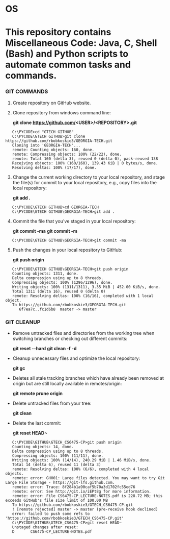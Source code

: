 # OS

This repository contains Miscellaneous Code: Java, C, Shell (Bash) and Python scripts to automate common tasks and commands.
========================================================

### GIT COMMANDS
1. Create repository on GitHub website.
2. Clone repository from windows command line:

   **git clone https://github.com/<USER\>/\<REPOSITORY\>.git**
```
   C:\PYCODE>cd "GTECH GITHUB"
   C:\PYCODE\GTECH GITHUB>git clone https://github.com/rbobkoskie3/GEORGIA-TECH.git
   Cloning into 'GEORGIA-TECH'...
   remote: Counting objects: 160, done.
   remote: Compressing objects: 100% (22/22), done.
   remote: Total 160 (delta 3), reused 0 (delta 0), pack-reused 138
   Receiving objects: 100% (160/160), 139.43 KiB | 0 bytes/s, done.
   Resolving deltas: 100% (17/17), done.
```

3. Change the current working directory to your local repository, and stage the file(s) for commit to your local repository, e.g., copy files into the local repository:

   **git add .**
```
   C:\PYCODE\GTECH GITHUB>cd GEORGIA-TECH
   C:\PYCODE\GTECH GITHUB\GEORGIA-TECH>git add .
```

4. Commit the file that you've staged in your local repository:

   **git commit -ma**
   **git commit -m <FILE>**
```
   C:\PYCODE\GTECH GITHUB\GEORGIA-TECH>git commit -ma
```

5. Push the changes in your local repository to GitHub:

   **git push origin**
```
   C:\PYCODE\GTECH GITHUB\GEORGIA-TECH>git push origin
   Counting objects: 1311, done.
   Delta compression using up to 8 threads.
   Compressing objects: 100% (1296/1296), done.
   Writing objects: 100% (1311/1311), 3.35 MiB | 452.00 KiB/s, done.
   Total 1311 (delta 16), reused 0 (delta 0)
   remote: Resolving deltas: 100% (16/16), completed with 1 local object.
   To https://github.com/rbobkoskie3/GEORGIA-TECH.git
      6f7ea7c..fc1d6b8  master -> master
```

### GIT CLEANUP
* Remove untracked files and directories from the working tree when switching branches or checking out different commits:

   **git reset --hard**
   **git clean -f -d**

* Cleanup unnecessary files and optimize the local repository:

   **git gc**

* Deletes all stale tracking branches which have already been removed at origin but are still locally available in remotes/origin:

   **git remote prune origin**

* Delete untracked files from your tree:

   **git clean**


* Delete the last commit:

   **git reset HEAD~**
```
   C:\PYCODE\GITHUB\GTECH_CS6475-CP>git push origin
   Counting objects: 14, done.
   Delta compression using up to 8 threads.
   Compressing objects: 100% (11/11), done.
   Writing objects: 100% (14/14), 240.29 MiB | 1.46 MiB/s, done.
   Total 14 (delta 6), reused 11 (delta 3)
   remote: Resolving deltas: 100% (6/6), completed with 4 local objects.
   remote: error: GH001: Large files detected. You may want to try Git Large File Storage - https://git-lfs.github.com.
   remote: error: Trace: 8f284b1a90caf5b70a3d1702fc55ed76
   remote: error: See http://git.io/iEPt8g for more information.
   remote: error: File CS6475-CP_LECTURE-NOTES.pdf is 228.72 MB; this exceeds GitHub's file size limit of 100.00 MB
   To https://github.com/rbobkoskie3/GTECH_CS6475-CP.git
   ! [remote rejected] master -> master (pre-receive hook declined)
   error: failed to push some refs to 'https://github.com/rbobkoskie3/GTECH_CS6475-CP.git'
   C:\PYCODE\GITHUB\GTECH_CS6475-CP>git reset HEAD~
   Unstaged changes after reset:
   D       CS6475-CP_LECTURE-NOTES.pdf
```
